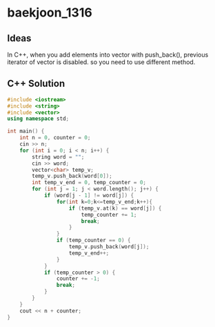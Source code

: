 # baekjoon_1316

## Ideas  

In C++, when you add elements into vector with push_back(), previous iterator of vector is disabled. so you need to use different method.

## C++ Solution

```c++
#include <iostream>
#include <string>
#include <vector>
using namespace std;

int main() {
	int n = 0, counter = 0;
	cin >> n;
	for (int i = 0; i < n; i++) {
		string word = "";
		cin >> word;
		vector<char> temp_v;
		temp_v.push_back(word[0]);
		int temp_v_end = 0, temp_counter = 0;
		for (int j = 1; j < word.length(); j++) {
			if (word[j - 1] != word[j]) {
				for(int k=0;k<=temp_v_end;k++){
					if (temp_v.at(k) == word[j]) {
						temp_counter += 1;
						break;
					}
				}
				if (temp_counter == 0) {
					temp_v.push_back(word[j]);
					temp_v_end++;
				}
			}
			if (temp_counter > 0) {
				counter += -1;
				break;
			}
		}
	}
	cout << n + counter;
}
```
